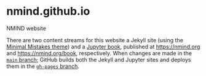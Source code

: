 # nmind.github.io
NMIND website

There are two content streams for this website a Jekyll site (using the [Minimal Mistakes theme](minimal-mistakes)) and a [Jupyter book](jupyter-book), published at https://nmind.org and https://nmind.org/book, respectively. When changes are made in the [`main` branch](https://github.com/nmind/nmind.github.io/tree/main); GitHub builds both the Jekyll and Jupyter sites and deploys them in the [`gh-pages` branch](https://github.com/nmind/nmind.github.io/tree/main).
